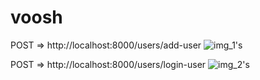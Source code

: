 # voosh
POST => http://localhost:8000/users/add-user
![img_1's](https://user-images.githubusercontent.com/91711234/201047942-b05de8af-e65d-4e14-8afa-9a4e10c46e54.png)

POST => http://localhost:8000/users/login-user
![img_2's](https://user-images.githubusercontent.com/91711234/201050030-b789bf50-28f5-4087-bf15-9ced057f8d6f.png)
